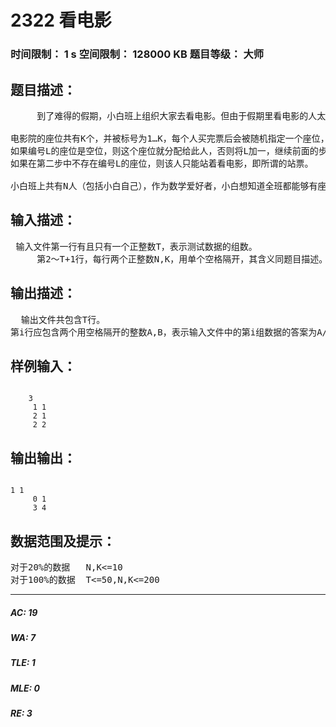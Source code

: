 # 2322 看电影   
### 时间限制： 1 s     空间限制： 128000 KB     题目等级： 大师  
## 题目描述：  

<pre>
     到了难得的假期，小白班上组织大家去看电影。但由于假期里看电影的人太多，很难做到让全班看上同一场电影，最后大家在一个偏僻的小胡同里找到了一家电影院。但这家电影院分配座位的方式很特殊，具体方式如下：

电影院的座位共有K个，并被标号为1…K，每个人买完票后会被随机指定一个座位，具体来说是从1…K中等可能的随机选取一个正整数，设其为L。
如果编号L的座位是空位，则这个座位就分配给此人，否则将L加一，继续前面的步骤。
如果在第二步中不存在编号L的座位，则该人只能站着看电影，即所谓的站票。

小白班上共有N人（包括小白自己），作为数学爱好者，小白想知道全班都能够有座位的概率是多少。
</pre>
  
  
## 输入描述：  

<pre>
 输入文件第一行有且只有一个正整数T，表示测试数据的组数。
     第2～T+1行，每行两个正整数N,K，用单个空格隔开，其含义同题目描述。
</pre>
  
  
## 输出描述：  

<pre>
  输出文件共包含T行。
第i行应包含两个用空格隔开的整数A,B，表示输入文件中的第i组数据的答案为A/B。（注意，这里要求将答案化为既约分数）
</pre>
  
  
## 样例输入：  

<pre><code>
    3
     1 1
     2 1
     2 2
</code></pre>
  
  
## 输出输出：  

<pre><code>
1 1
     0 1
     3 4
</code></pre>
  
  
## 数据范围及提示：  

<pre>
对于20%的数据   N,K<=10
对于100%的数据  T<=50,N,K<=200
</pre>
  
  
***  

##### AC: 19  
##### WA: 7  
##### TLE: 1  
##### MLE: 0  
##### RE: 3  
